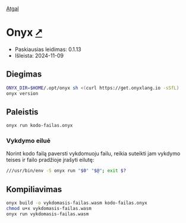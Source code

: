 [Atgal](./readme.md)

# Onyx [&#x2B67;](https://onyxlang.io/)

* Paskiausias leidimas: 0.1.13
* Išleista: 2024-11-09

## Diegimas

```bash
ONYX_DIR=$HOME/.opt/onyx sh <(curl https://get.onyxlang.io -sSfL)
onyx version
```

## Paleistis

```bash
onyx run kodo-failas.onyx
```

### Vykdymo eiluė

Norint kodo failą paversti vykdomuoju failu, reikia suteikti jam vykdymo teises ir failo pradžioje įrašyti eilutę:

```bash
///usr/bin/env -S onyx run "$0" "$@"; exit $?
```

## Kompiliavimas

```bash
onyx build -o vykdomasis-failas.wasm kodo-failas.onyx
chmod u+x vykdomasis-failas.wasm
onyx run vykdomasis-failas.wasm
```
